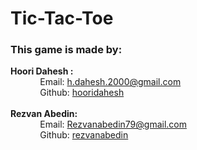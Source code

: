 # Tic-Tac-Toe

### This game is made by:
**Hoori Dahesh :**<br />
&nbsp;&nbsp;&nbsp;&nbsp;&nbsp;&nbsp;&nbsp;&nbsp;&nbsp;&nbsp;&nbsp;&nbsp;Email: h.dahesh.2000@gmail.com <br />
&nbsp;&nbsp;&nbsp;&nbsp;&nbsp;&nbsp;&nbsp;&nbsp;&nbsp;&nbsp;&nbsp;&nbsp;Github: <a href="https://github.com/hooridahesh">hooridahesh</a><br />      
**Rezvan Abedin:** <br />
&nbsp;&nbsp;&nbsp;&nbsp;&nbsp;&nbsp;&nbsp;&nbsp;&nbsp;&nbsp;&nbsp;&nbsp;Email: Rezvanabedin79@gmail.com<br />
&nbsp;&nbsp;&nbsp;&nbsp;&nbsp;&nbsp;&nbsp;&nbsp;&nbsp;&nbsp;&nbsp;&nbsp;Github: <a href="https://github.com/rezvanabedin">rezvanabedin</a>
